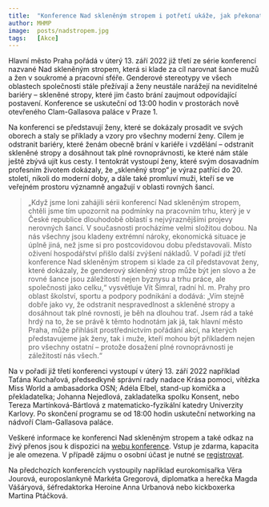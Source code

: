 ```yaml
---
title:  "Konference Nad skleněným stropem i potřetí ukáže, jak překonat bariéru, která brání rovným šancím žen"
author: MHMP
image:  posts/nadstropem.jpg
tags:   [Akce]
---
```

 
Hlavní město Praha pořádá v úterý 13. září 2022 již třetí ze série konferencí nazvané Nad skleněným stropem, která si klade za cíl narovnat šance mužů a žen v soukromé a pracovní sféře. Genderové stereotypy ve všech oblastech společnosti stále přežívají a ženy neustále narážejí na neviditelné bariéry – skleněné stropy, které jim často brání zaujmout odpovídající postavení. Konference se uskuteční od 13:00 hodin v prostorách nově otevřeného Clam-Gallasova paláce v Praze 1.

Na konferenci se představují ženy, které se dokázaly prosadit ve svých oborech a staly se příklady a vzory pro všechny moderní ženy. Cílem je odstranit bariéry, které ženám obecně brání v kariéře i vzdělání – odstranit skleněné stropy a dosáhnout tak plné rovnoprávnosti, ke které nám stále ještě zbývá ujít kus cesty. I tentokrát vystoupí ženy, které svým dosavadním profesním životem dokázaly, že „skleněný strop“ je výraz patřící do 20. století, nikoli do moderní doby, a dále také promluví muži, kteří se ve veřejném prostoru významně angažují v oblasti rovných šancí.

> „Když jsme loni zahájili sérii konferencí Nad skleněným stropem, chtěli jsme tím upozornit na podmínky na pracovním trhu, který je v České republice dlouhodobě oblastí s nejvýraznějšími projevy nerovných šancí. V současnosti procházíme velmi složitou dobou. Na nás všechny jsou kladeny extrémní nároky, ekonomická situace je úplně jiná, než jsme si pro postcovidovou dobu představovali. Místo oživení hospodářství přišlo další zvýšení nákladů. V pořadí již třetí konference Nad skleněným stropem si klade za cíl představovat ženy, které dokázaly, že genderový skleněný strop může být jen slovo a že rovné šance jsou záležitostí nejen byznysu a trhu práce, ale společnosti jako celku,“ vysvětluje Vít Šimral, radní hl. m. Prahy pro oblast školství, sportu a podpory podnikání a dodává: „Vím stejně dobře jako vy, že odstranit nespravedlnost a skleněné stropy a dosáhnout tak plné rovnosti, je běh na dlouhou trať. Jsem rád a také hrdý na to, že se právě k těmto hodnotám jak já, tak hlavní město Praha, může přihlásit prostřednictvím pořádání akcí, na kterých představujeme jak ženy, tak i muže, kteří mohou být příkladem nejen pro všechny ostatní – protože dosažení plné rovnoprávnosti je záležitostí nás všech.“

Na v pořadí již třetí konferenci vystoupí v úterý 13. září 2022 například Taťána Kuchařová, předsedkyně správní rady nadace Krása pomoci, vítězka Miss World a ambasadorka OSN; Adéla Elbel, stand-up komička a překladatelka; Johanna Nejedlová, zakladatelka spolku Konsent, nebo Tereza Martínková-Bártlová z matematicko-fyzikální katedry Univerzity Karlovy. Po skončení programu se od 18:00 hodin uskuteční networking na nádvoří Clam-Gallasova paláce.

Veškeré informace ke konferenci Nad skleněným stropem a také odkaz na živý přenos jsou k dispozici na [webu konference](http://www.nadsklenenymstropem.eu/). Vstup je zdarma, kapacita je ale omezena. V případě zájmu o osobní účast je nutné se [registrovat](https://docs.google.com/forms/d/e/1FAIpQLSfNdbUsRRMXqd6toPNGgyAqusGpw5_hSXjYVGRf4214gjycVw/viewform).

Na předchozích konferencích vystoupily například eurokomisařka Věra Jourová, europoslankyně Markéta Gregorová, diplomatka a herečka Magda Vášáryová, šéfredaktorka Heroine Anna Urbanová nebo kickboxerka Martina Ptáčková.
